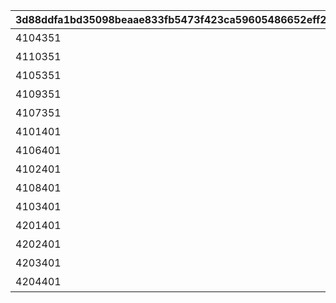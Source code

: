 |3d88ddfa1bd35098beaae833fb5473f423ca59605486652eff2e46e3128cb2f2|acc016fe51613eb7ac288db975ba24489c38598396adfd6f5254d567a3c9678b|bb59d1187211ae77202534385f17881ed089824e3607c41ae0ff2d1a93db0e08|41ca6812b5b93869c516cba3d6be090598e4d417ddd87c5c90f22d7faa4d6a89|1926e707ad5ce95cf8540c8db0cba18bf7a7e99169dd4e387446370d0ab4c7cc|be794ec5171042e67687c5a41d39de62cb0890a69b682617b747e5e008db5346|6d335080a42b67fa6fdc488652cc1a71a24a2ae116bf6bad09a387d644b25261|cf084bf8798f47aa283fb972d8144062560a9f239aad45a476a2a6febc1ef287|743c7d580559f7f8f7ccd1382eacc2cb82e884e4a8a9f2ae5a325b2e1497fa6f|4b4bb1a8b019242b136ae41e617dc7a55a16a221ed303649176ff893a63ac817|a9b996ec1a44809e990c882493d6f1a8da32a587c01f6df51fd93d3328a7e25a|aa3135052a483cf087806e53de9dff02c80d8322884a6da4e1830c92c1780134|ecc8928c7b882546ff3259b311ea5fbfa23d8d2dd1e2ec5b493add41dfa99d5d|0bc506af9d49fa91bd1335d72f45000fdb14ea62caaf9ec05c2e0f69c3595682|05b923faefb3426a8e08a754a91202bff997625cf1b94881ae973ec276440567|c689aebd2c493d1d88ccd19ee5a53614cc0e7c9d44d23490fbfe5876da3f5b75|7c4e70e47ce8d219b8e7ba3a60d915d2245dd5fa50c205f717330d010b6c671e|
| --- | --- | --- | --- | --- | --- | --- | --- | --- | --- | --- | --- | --- | --- | --- | --- | --- |
|4104351|108|4101351|4201401|4104401|4101401|11001001|10|11001001|-470|43200|7200|11001|1|スィオネ\n樹林|100000|1|
|4110351|90|4106351|4203401|4110401|4106401|11001002|10|11001002|-235|43200|7200|11001|2|ヘリケ巨木|100000|1|
|4105351|108|4102351|4201401|4105401|4102401|11001003|10|11001003|0|43200|7200|11001|3|イオカステ\n岩山|100000|1|
|4109351|90|4108351|4203401|4109401|4108401|11001004|10|11001004|235|43200|7200|11001|4|ハルパリ\n大滝|100000|1|
|4107351|108|4103351|4201401|4107401|4103401|11001005|10|11001005|470|43200|7200|11001|5|ムネメー川|100000|1|
|4101401|108|4301351|4301401|4201401|4104401|11002001|10|11002003|-470|43200|7200|11002|6|アルバ浜堤|100000|1|
|4106401|90|4305351|4305401|4203401|4110401|11002002|10|11002002|-235|43200|7200|11002|7|サダルスド\n砂浜|100000|1|
|4102401|108|4302351|4302401|4201401|4105401|11002003|10|11002001|0|43200|7200|11002|8|ダルリク\n巨岩|100000|1|
|4108401|90|4304351|4304401|4203401|4109401|11002004|10|11001005|235|43200|7200|11002|9|アンカル川|100000|1|
|4103401|108|4303351|4303401|4201401|4107401|11002005|10|11001001|470|43200|7200|11002|10|ダクビア\n森林|100000|1|
|4201401|108|4201351|4109401|4104401|4101401|11003001|10|11003001|-470|43200|7200|11003|11|ミーマス\n洞穴|100000|1|
|4202401|90|4202351|4110401|4102401|4108401|11003002|10|11003002|-155|43200|7200|11003|11|レアント川|100000|1|
|4203401|108|4203351|4109401|4105401|4103401|11003003|10|11003003|160|43200|7200|11003|11|ケランド\n廃墟|100000|1|
|4204401|90|4204351|4110401|4107401|4106401|11003004|10|11003004|470|43200|7200|11003|11|デオネカ\n氷海|100000|1|